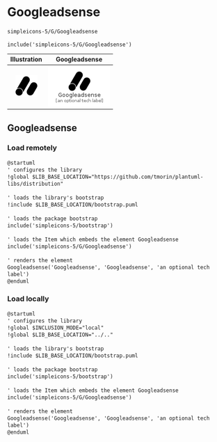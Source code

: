# Googleadsense


```text
simpleicons-5/G/Googleadsense
```

```text
include('simpleicons-5/G/Googleadsense')
```



| Illustration | Googleadsense |
| :---: | :---: |
| ![illustration for Illustration](../../simpleicons-5/G/Googleadsense.png) | ![illustration for Googleadsense](../../simpleicons-5/G/Googleadsense.Local.png) |




## Googleadsense

### Load remotely
```plantuml
@startuml
' configures the library
!global $LIB_BASE_LOCATION="https://github.com/tmorin/plantuml-libs/distribution"

' loads the library's bootstrap
!include $LIB_BASE_LOCATION/bootstrap.puml

' loads the package bootstrap
include('simpleicons-5/bootstrap')

' loads the Item which embeds the element Googleadsense
include('simpleicons-5/G/Googleadsense')

' renders the element
Googleadsense('Googleadsense', 'Googleadsense', 'an optional tech label')
@enduml
```

### Load locally
```plantuml
@startuml
' configures the library
!global $INCLUSION_MODE="local"
!global $LIB_BASE_LOCATION="../.."

' loads the library's bootstrap
!include $LIB_BASE_LOCATION/bootstrap.puml

' loads the package bootstrap
include('simpleicons-5/bootstrap')

' loads the Item which embeds the element Googleadsense
include('simpleicons-5/G/Googleadsense')

' renders the element
Googleadsense('Googleadsense', 'Googleadsense', 'an optional tech label')
@enduml
```

